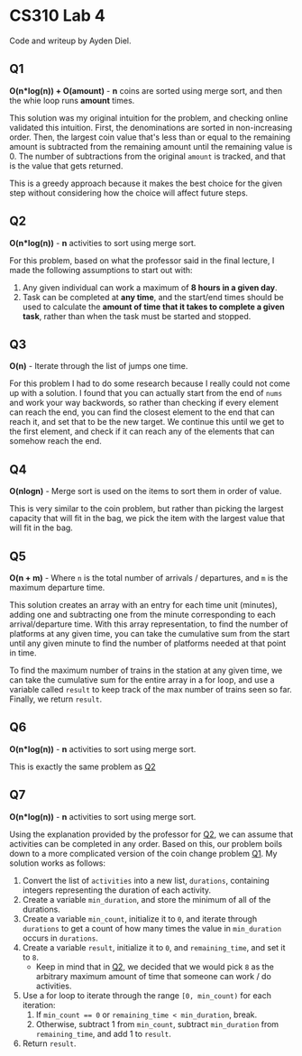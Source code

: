 # CS310 Lab 4

Code and writeup by Ayden Diel.

## Q1

**O(n\*log(n)) + O(amount)** - **n** coins are sorted using merge sort, and then the 
whie loop runs **amount** times.

This solution was my original intuition for the problem, and checking online validated 
this intuition. First, the denominations are sorted in non-increasing order. Then, the 
largest coin value that's less than or equal to the remaining amount is subtracted from 
the remaining amount until the remaining value is 0. The number of subtractions from 
the original `amount` is tracked, and that is the value that gets returned.

This is a greedy approach because it makes the best choice for the given step without 
considering how the choice will affect future steps.

## Q2

**O(n\*log(n))** - **n** activities to sort using merge sort.

For this problem, based on what the professor said in the final lecture, I made the 
following assumptions to start out with:

1. Any given individual can  work a maximum of **8 hours in a given day**.
2. Task can be completed at **any time**, and the start/end times should be used 
    to calculate the **amount of time that it takes to complete a given task**,
    rather than when the task must be started and stopped.

## Q3

**O(n)** - Iterate through the list of jumps one time.

For this problem I had to do some research because I really could not come up with 
a solution. I found that you can actually start from the end of `nums` and work your 
way backwords, so rather than checking if every element can reach the end, you can 
find the closest element to the end that can reach it, and set that to be the new 
target. We continue this until we get to the first element, and check if it can 
reach any of the elements that can somehow reach the end.

## Q4

**O(nlogn)** - Merge sort is used on the items to sort them in order of value.

This is very similar to the coin problem, but rather than picking the largest capacity
that will fit in the bag, we pick the item with the largest value that will fit in 
the bag.

## Q5

**O(n + m)** - Where `n` is the total number of arrivals / departures, and `m` is 
               the maximum departure time.

This solution creates an array with an entry for each time unit (minutes), adding one 
and subtracting one from the minute corresponding to each arrival/departure time. With 
this array representation, to find the number of platforms at any given time, you can 
take the cumulative sum from the start until any given minute to find the number of 
platforms needed at that point in time.

To find the maximum number of trains in the station at any given time, we can take the 
cumulative sum for the entire array in a for loop, and use a variable called `result` to 
keep track of the max number of trains seen so far. Finally, we return `result`.

## Q6

**O(n\*log(n))** - **n** activities to sort using merge sort.

This is exactly the same problem as [Q2](#q2)

## Q7

**O(n\*log(n))** - **n** activities to sort using merge sort.

Using the explanation provided by the professor for [Q2](#q2), we can assume that 
activities can be completed in any order. Based on this, our problem boils down to 
a more complicated version of the coin change problem [Q1](#q1). My solution works 
as follows:

1. Convert the list of `activities` into a new list, `durations`, containing integers
   representing the duration of each activity. 
2. Create a variable `min_duration`, and store the minimum of all of the durations.
3. Create a variable `min_count`, initialize it to `0`, and iterate through `durations`
   to get a count of how many times the value in `min_duration` occurs in `durations`.
4. Create a variable `result`, initialize it to `0`, and `remaining_time`, and set it to `8`.
    - Keep in mind that in [Q2](#q2), we decided that we would pick `8` as the arbitrary
      maximum amount of time that someone can work / do activities.
5. Use a for loop to iterate through the range `[0, min_count)` for each iteration:
    1. If `min_count == 0` or `remaining_time < min_duration`, break.
    2. Otherwise, subtract 1 from `min_count`, subtract `min_duration` from 
       `remaining_time`, and add 1 to `result`.
6. Return `result`.
